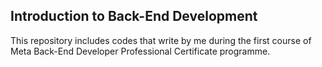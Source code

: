 ## Introduction to Back-End Development

This  repository includes codes that write by me during the first course of Meta Back-End Developer Professional Certificate programme.

